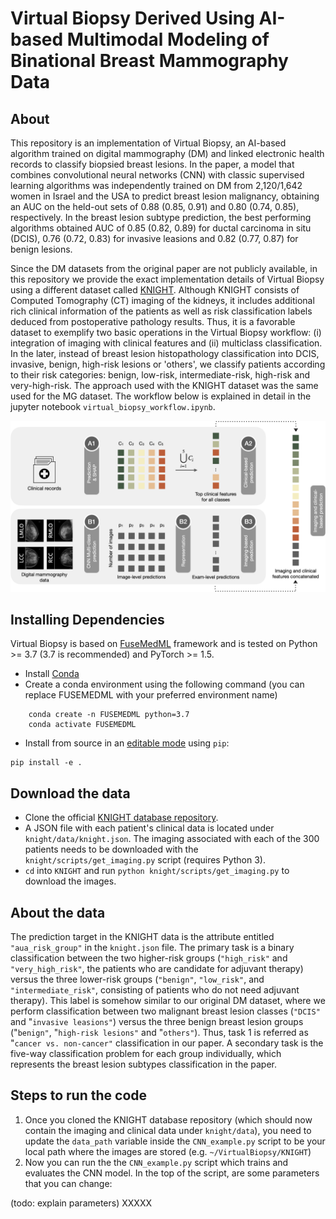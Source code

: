 # Virtual Biopsy Derived Using AI-based Multimodal Modeling of Binational Breast Mammography Data

## About

This repository is an implementation of Virtual Biopsy, an AI-based algorithm trained on digital mammography (DM) and linked electronic health records to classify biopsied breast lesions. In the paper, a model that combines convolutional neural networks (CNN) with classic supervised learning algorithms was independently trained on DM from 2,120/1,642 women in Israel and the USA to predict breast lesion malignancy, obtaining an AUC on the held-out sets of 0.88 (0.85, 0.91) and 0.80 (0.74, 0.85), respectively. In the breast lesion subtype prediction, the best performing algorithms obtained AUC of 0.85 (0.82, 0.89) for ductal carcinoma in situ (DCIS), 0.76 (0.72, 0.83) for invasive leasions and 0.82 (0.77, 0.87) for benign lesions.

Since the DM datasets from the original paper are not publicly available, in this repository we provide the exact implementation details of Virtual Biopsy using a different dataset called [KNIGHT](https://github.com/neheller/KNIGHT). Although KNIGHT consists of Computed Tomography (CT) imaging of the kidneys, it includes additional rich clinical information of the patients as well as risk classification labels deduced from postoperative pathology results. Thus, it is a favorable dataset to exemplify two basic operations in the Virtual Biopsy workflow: (i) integration of imaging with clinical features and (ii) multiclass classification. In the later, instead of breast lesion histopathology classification into DCIS, invasive, benign, high-risk lesions or 'others', we classify patients according to their risk categories: benign, low-risk, intermediate-risk, high-risk and very-high-risk. The approach used with the KNIGHT dataset was the same used for the MG dataset. The workflow below is explained in detail in the jupyter notebook ```virtual_biopsy_workflow.ipynb```.

![workflow](Fig4.png)

## Installing Dependencies

Virtual Biopsy is based on [FuseMedML](https://github.com/IBM/fuse-med-ml) framework and is tested on Python >= 3.7 (3.7 is recommended) and PyTorch >= 1.5.

- Install [Conda](https://www.anaconda.com/blog/moving-conda-environments)
- Create a conda environment using the following command (you can replace FUSEMEDML with your preferred environment name)

```
    conda create -n FUSEMEDML python=3.7
    conda activate FUSEMEDML
```

- Install from source in an [editable mode](https://pip.pypa.io/en/stable/topics/local-project-installs/#editable-installs) using ```pip```:

```
pip install -e .
```

## Download the data

- Clone the official [KNIGHT database repository](https://github.com/neheller/KNIGHT).
- A JSON file with each patient's clinical data is located under `knight/data/knight.json`. The imaging associated with each of the 300 patients needs to be downloaded with the `knight/scripts/get_imaging.py` script (requires Python 3).
- ```cd``` into ```KNIGHT``` and run ```python knight/scripts/get_imaging.py``` to download the images.

## About the data

The prediction target in the KNIGHT data is the attribute entitled `"aua_risk_group"` in the `knight.json` file. The primary task is a binary classification between the two higher-risk groups (`"high_risk"` and `"very_high_risk"`, the patients who are candidate for adjuvant therapy) versus the three lower-risk groups (`"benign"`, `"low_risk"`, and `"intermediate_risk"`, consisting of patients who do not need adjuvant therapy). This label is somehow similar to our original DM dataset, where we perform classification between two malignant breast lesion classes (`"DCIS"` and "`invasive leasions"`) versus the three benign breast lesion groups ("`benign"`, "`high-risk lesions"` and "`others"`). Thus, task 1 is referred as "`cancer vs. non-cancer"` classification in our paper.
A secondary task is the five-way classification problem for each group individually, which represents the breast lesion subtypes classification in the paper.

## Steps to run the code

1. Once you cloned the KNIGHT database repository (which should now contain the imaging and clinical data under ```knight/data```), you need to update the ```data_path``` variable inside the ```CNN_example.py``` script to be your local path where the images are stored (e.g. ```~/VirtualBiopsy/KNIGHT```)
2. Now you can run the the ```CNN_example.py``` script which trains and evaluates the CNN model. In the top of the script, are some parameters that you can change:

(todo: explain parameters) XXXXX
